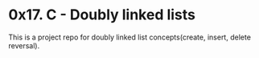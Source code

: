 # 0x17. C - Doubly linked lists
This is a project repo for doubly linked list concepts(create, insert, delete reversal).
